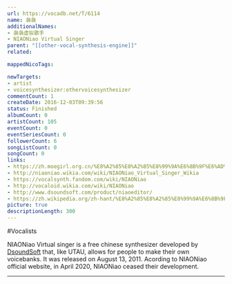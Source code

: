 ```yaml
---
url: https://vocadb.net/T/6114
name: 袅袅
additionalNames: 
- 袅袅虚拟歌手
- NIAONiao Virtual Singer
parent: "[[other-vocal-synthesis-engine]]"
related:

mappedNicoTags:

newTargets:
- artist
- voicesynthesizer:othervoicesynthesizer
commentCount: 1
createDate: 2016-12-03T09:39:56
status: Finished
albumCount: 0
artistCount: 105
eventCount: 0
eventSeriesCount: 0
followerCount: 6
songListCount: 0
songCount: 0
links: 
- https://zh.moegirl.org.cn/%E8%A2%85%E8%A2%85%E8%99%9A%E6%8B%9F%E6%AD%8C%E6%89%8B
- http://niaoniao.wikia.com/wiki/NIAONiao_Virtual_Singer_Wikia
- https://vocalsynth.fandom.com/wiki/NIAONiao
- http://vocaloid.wikia.com/wiki/NIAONiao
- http://www.dsoundsoft.com/product/niaoeditor/
- https://zh.wikipedia.org/zh-hant/%E8%A2%85%E8%A2%85%E8%99%9A%E6%8B%9F%E6%AD%8C%E6%89%8B
picture: true
descriptionLength: 300
---
```


#Vocalists

NIAONiao Virtual singer is a free chinese synthesizer developed by  [DsoundSoft](https://vocadb.net/Ar/132284) that, like UTAU, allows for people to make their own voicebanks. It was released on August 13, 2011.
Acording to NIAONiao official website, in April 2020, NIAONiao ceased their development.

---


